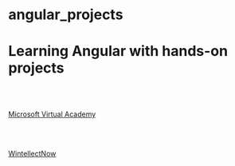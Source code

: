 # angular_projects
<h1>Learning Angular with hands-on projects</h1>
</br></br>
<p><a href="https://mva.microsoft.com/search/SearchResults.aspx#!q=Mastering%20Angular&lang=1033">Microsoft Virtual Academy</a></p>
</br></br>
<p><a href="https://www.wintellectnow.com/Home/SeriesDetail?seriesId=mastering-angular">WintellectNow</a></p>

